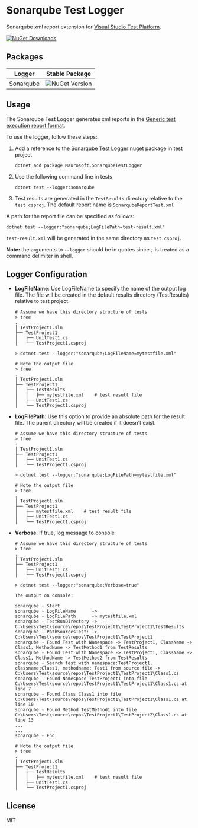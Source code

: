 ﻿# Sonarqube Test Logger

Sonarqube xml report extension for [Visual Studio Test Platform](https://github.com/microsoft/vstest).

[![NuGet Downloads](https://img.shields.io/nuget/dt/Maurosoft.SonarqubeTestLogger)](https://www.nuget.org/packages/Maurosoft.SonarqubeTestLogger/)

## Packages

| Logger    | Stable Package |
| --------- | -------------- |
| Sonarqube | ![NuGet Version](https://img.shields.io/nuget/v/Maurosoft.SonarqubeTestLogger)|

## Usage

The Sonarqube Test Logger generates xml reports in the [Generic test execution report format](https://docs.sonarsource.com/sonarqube/latest/analyzing-source-code/test-coverage/generic-test-data/#generic-test-execution).

To use the logger, follow these steps:

1. Add a reference to the [Sonarqube Test Logger](https://www.nuget.org/packages/Maurosoft.SonarqubeTestLogger) nuget package in test project
   ```none
   dotnet add package Maurosoft.SonarqubeTestLogger
   ```
2. Use the following command line in tests
   ```none
   dotnet test --logger:sonarqube
   ```

3. Test results are generated in the `TestResults` directory  relative to the `test.csproj`. The default report name is `SonarqubeReportTest.xml`

A path for the report file can be specified as follows:

```none
dotnet test --logger:"sonarqube;LogFilePath=test-result.xml"
```

`test-result.xml` will be generated in the same directory as `test.csproj`.

**Note:** the arguments to `--logger` should be in quotes since `;` is treated as a command delimiter in shell.

## Logger Configuration

- **LogFileName**: Use LogFileName to specify the name of the output log file. The file will be created in the default results directory (TestResults) relative to test project.
    ```none
    # Assume we have this directory structure of tests
    > tree
    .
    │ TestProject1.sln
    ├── TestProject1
    │   ├── UnitTest1.cs
    │   └── TestProject1.csproj

    > dotnet test --logger:"sonarqube;LogFileName=mytestfile.xml"

    # Note the output file
    > tree
    .
    │ TestProject1.sln
    ├── TestProject1
    │   ├── TestResults
    │   │   ├── mytestfile.xml    # test result file
    │   ├── UnitTest1.cs
    │   └── TestProject1.csproj
    ```

- **LogFilePath**: Use this option to provide an absolute path for the result file. The parent directory will be created if it doesn't exist.
    ```none
    # Assume we have this directory structure of tests
    > tree
    .
    │ TestProject1.sln
    ├── TestProject1
    │   ├── UnitTest1.cs
    │   └── TestProject1.csproj

    > dotnet test --logger:"sonarqube;LogFilePath=mytestfile.xml"

    # Note the output file
    > tree
    .
    │ TestProject1.sln
    ├── TestProject1
    │   ├── mytestfile.xml    # test result file
    │   ├── UnitTest1.cs
    │   └── TestProject1.csproj
    ```

- **Verbose**: If true, log message to console
    ```none
    # Assume we have this directory structure of tests
    > tree
    .
    │ TestProject1.sln
    ├── TestProject1
    │   ├── UnitTest1.cs
    │   └── TestProject1.csproj

    > dotnet test --logger:"sonarqube;Verbose=true"
    
    The output on console:

    sonarqube - Start
    sonarqube - LogFileName      ->
    sonarqube - LogFilePath      -> mytestfile.xml
    sonarqube - TestRunDirectory -> C:\Users\Test\source\repos\TestProject1\TestProject1\TestResults
    sonarqube - PathSourcesTest: -> C:\Users\Test\source\repos\TestProject1\TestProject1
    sonarqube - Found Test with Namespace -> TestProject1, ClassName -> Class1, MethodName -> TestMethod1 from TestResults
    sonarqube - Found Test with Namespace -> TestProject1, ClassName -> Class1, MethodName -> TestMethod2 from TestResults
    sonarqube - Search test with namespace:TestProject1, classname:Class1, methodname: Test1 from source file -> C:\Users\Test\source\repos\TestProject1\TestProject1\Class1.cs
    sonarqube - Found Namespace TestProject1 into file C:\Users\Test\source\repos\TestProject1\TestProject1\Class1.cs at line 7
    sonarqube - Found Class Class1 into file C:\Users\Test\source\repos\TestProject1\TestProject1\Class1.cs at line 10
    sonarqube - Found Method TestMethod1 into file C:\Users\Test\source\repos\TestProject1\TestProject2\Class1.cs at line 13
    ...
    ...
    sonarqube - End

    # Note the output file
    > tree
    .
    │ TestProject1.sln
    ├── TestProject1
    │   ├── TestResults
    │   │   ├── mytestfile.xml    # test result file
    │   ├── UnitTest1.cs
    │   └── TestProject1.csproj
    ```

## License

MIT
